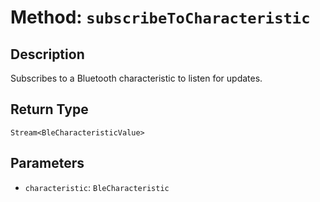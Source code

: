 # Method: `subscribeToCharacteristic`

## Description

Subscribes to a Bluetooth characteristic to listen for updates.

## Return Type
`Stream<BleCharacteristicValue>`

## Parameters

- `characteristic`: `BleCharacteristic`

